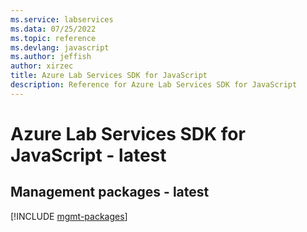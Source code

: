 ```yaml
---
ms.service: labservices
ms.data: 07/25/2022
ms.topic: reference
ms.devlang: javascript
ms.author: jeffish
author: xirzec
title: Azure Lab Services SDK for JavaScript
description: Reference for Azure Lab Services SDK for JavaScript
---
```

# Azure Lab Services SDK for JavaScript - latest

## Management packages - latest
[!INCLUDE [mgmt-packages](lab-services-mgmt-index.md)]